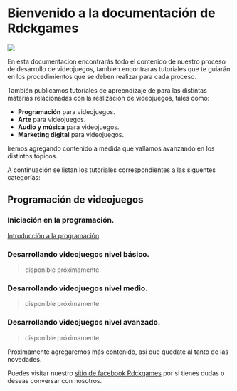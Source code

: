 # Bienvenido a la documentación de Rdckgames

![](https://scontent.fscl8-1.fna.fbcdn.net/v/t1.0-9/52977690_301586693873546_2322012178103664640_n.jpg?_nc_cat=109&_nc_ht=scontent.fscl8-1.fna&oh=9431963dd264dcf10fa8219edc393505&oe=5D444101)

En esta documentacion encontrarás todo el contenido de nuestro proceso de desarrollo de videojuegos, también encontraras tutoriales que te guiarán en los procedimientos que se deben realizar para cada proceso.

También publicamos tutoriales de apreondizaje de para las distintas materias relacionadas con la realización de videojuegos, tales como:

* **Programación** para videojuegos.
* **Arte** para videojuegos.
* **Audio y música** para videojuegos.
* **Marketing digital** para videojuegos.

Iremos agregando contenido a medida que vallamos avanzando en los distintos tópicos.

A continuación se listan los tutoriales correspondientes a las siguentes categorías:

## Programación de videojuegos

### Iniciación en la programación.

[Introducción a la programación](prog_01.md "Usando variables y creando un formulario de registro")

### Desarrollando videojuegos nivel básico.

> disponible próximamente.

### Desarrollando videojuegos nivel medio.

> disponible próximamente.

### Desarrollando videojuegos nivel avanzado.

> disponible próximamente.

Próximamente agregaremos más contenido, así que quedate al tanto de las novedades.

Puedes visitar nuestro [sitio de facebook Rdckgames](http://facebook.me/rdckgames) por si tienes dudas o deseas conversar con nosotros.


